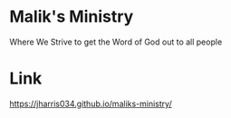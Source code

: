 # Malik's Ministry
Where We Strive to get the Word of God out to all people
# Link
https://jharris034.github.io/maliks-ministry/
